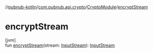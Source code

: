 //[pubnub-kotlin](../../../index.md)/[com.pubnub.api.crypto](../index.md)/[CryptoModule](index.md)/[encryptStream](encrypt-stream.md)

# encryptStream

[jvm]\
fun [encryptStream](encrypt-stream.md)(stream: [InputStream](https://docs.oracle.com/javase/8/docs/api/java/io/InputStream.html)): [InputStream](https://docs.oracle.com/javase/8/docs/api/java/io/InputStream.html)
